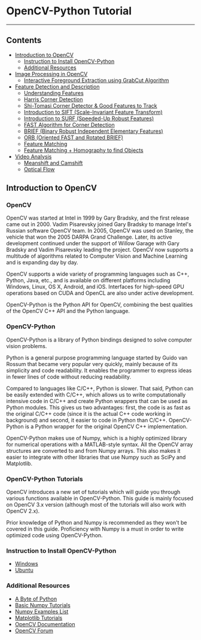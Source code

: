 # OpenCV-Python Tutorial

----

## Contents

- [Introduction to OpenCV](#Introduction-to-OpenCV)
  - [Instruction to Install OpenCV-Python](#Instruction-to-Install-OpenCV-Python)
  - [Additional Resources](#Additional-Resources)
- [Image Processing in OpenCV](image-processing)
  - [Interactive Foreground Extraction using GrabCut Algorithm]()
- [Feature Detection and Description](feature-detection-and-description)
  - [Understanding Features](feature-detection-and-description/#Understanding-Features)  
  - [Harris Corner Detection](feature-detection-and-description/harris-corner-detection)
  - [Shi-Tomasi Corner Detector & Good Features to Track](feature-detection-and-description/shi-tomasi-detector)
  - [Introduction to SIFT (Scale-Invariant Feature Transform)](feature-detection-and-description/SIFT)
  - [Introduction to SURF (Speeded-Up Robust Features)](feature-detection-and-description/SURF)
  - [FAST Algorithm for Corner Detection](feature-detection-and-description/FAST)
  - [BRIEF (Binary Robust Independent Elementary Features)](feature-detection-and-description/BRIEF)
  - [ORB (Oriented FAST and Rotated BRIEF)](feature-detection-and-description/ORB)
  - [Feature Matching](feature-detection-and-description/feature-matching)
  - [Feature Matching + Homography to find Objects](feature-detection-and-description/homography)
- [Video Analysis](video-analysis)
  - [Meanshift and Camshift](video-analysis/meanshift-camshift)
  - [Optical Flow](video-analysis/optical-flow)

## Introduction to OpenCV

### OpenCV

OpenCV was started at Intel in 1999 by Gary Bradsky, and the first release came out in 2000. Vadim Pisarevsky joined Gary Bradsky to manage Intel's Russian software OpenCV team. In 2005, OpenCV was used on Stanley, the vehicle that won the 2005 DARPA Grand Challenge. Later, its active development continued under the support of Willow Garage with Gary Bradsky and Vadim Pisarevsky leading the project. OpenCV now supports a multitude of algorithms related to Computer Vision and Machine Learning and is expanding day by day.

OpenCV supports a wide variety of programming languages such as C++, Python, Java, etc., and is available on different platforms including Windows, Linux, OS X, Android, and iOS. Interfaces for high-speed GPU operations based on CUDA and OpenCL are also under active development.

OpenCV-Python is the Python API for OpenCV, combining the best qualities of the OpenCV C++ API and the Python language.

### OpenCV-Python

OpenCV-Python is a library of Python bindings designed to solve computer vision problems.

Python is a general purpose programming language started by Guido van Rossum that became very popular very quickly, mainly because of its simplicity and code readability. It enables the programmer to express ideas in fewer lines of code without reducing readability.

Compared to languages like C/C++, Python is slower. That said, Python can be easily extended with C/C++, which allows us to write computationally intensive code in C/C++ and create Python wrappers that can be used as Python modules. This gives us two advantages: first, the code is as fast as the original C/C++ code (since it is the actual C++ code working in background) and second, it easier to code in Python than C/C++. OpenCV-Python is a Python wrapper for the original OpenCV C++ implementation.

OpenCV-Python makes use of Numpy, which is a highly optimized library for numerical operations with a MATLAB-style syntax. All the OpenCV array structures are converted to and from Numpy arrays. This also makes it easier to integrate with other libraries that use Numpy such as SciPy and Matplotlib.

### OpenCV-Python Tutorials

OpenCV introduces a new set of tutorials which will guide you through various functions available in OpenCV-Python. This guide is mainly focused on OpenCV 3.x version (although most of the tutorials will also work with OpenCV 2.x).

Prior knowledge of Python and Numpy is recommended as they won't be covered in this guide. Proficiency with Numpy is a must in order to write optimized code using OpenCV-Python.

### Instruction to Install OpenCV-Python

- [Windows](https://docs.opencv.org/3.4.1/d5/de5/tutorial_py_setup_in_windows.html)
- [Ubuntu](https://docs.opencv.org/3.4.1/d2/de6/tutorial_py_setup_in_ubuntu.html)

### Additional Resources
- [A Byte of Python](https://python.swaroopch.com/)
- [Basic Numpy Tutorials](http://scipy.github.io/old-wiki/pages/Tentative_NumPy_Tutorial)
- [Numpy Examples List](http://scipy.github.io/old-wiki/pages/Numpy_Example_List)
- [Matplotlib Tutorials](https://matplotlib.org/tutorials/index.html)
- [OpenCV Documentation](https://docs.opencv.org/)
- [OpenCV Forum](http://answers.opencv.org/questions/)
